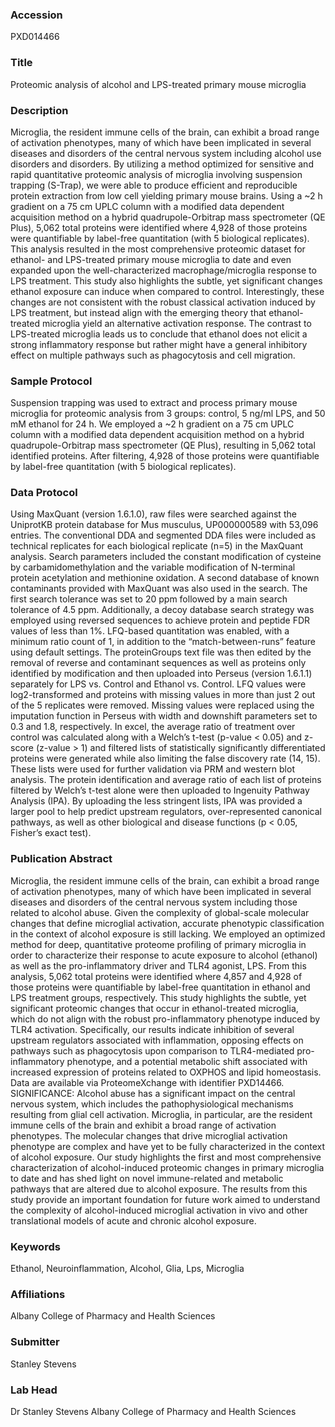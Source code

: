### Accession
PXD014466

### Title
Proteomic analysis of alcohol and LPS-treated primary mouse microglia

### Description
Microglia, the resident immune cells of the brain, can exhibit a broad range of activation phenotypes, many of which have been implicated in several diseases and disorders of the central nervous system including alcohol use disorders and disorders.  By utilizing a method optimized for sensitive and rapid quantitative proteomic analysis of microglia involving suspension trapping (S-Trap), we were able to produce efficient and reproducible protein extraction from low cell yielding primary mouse brains.  Using a ~2 h gradient on a 75 cm UPLC column with a modified data dependent acquisition method on a hybrid quadrupole-Orbitrap mass spectrometer (QE Plus), 5,062 total proteins were identified where 4,928 of those proteins were quantifiable by label-free quantitation (with 5 biological replicates).  This analysis resulted in the most comprehensive proteomic dataset for ethanol- and LPS-treated primary mouse microglia to date and even expanded upon the well-characterized macrophage/microglia response to LPS treatment.  This study also highlights the subtle, yet significant changes ethanol exposure can induce when compared to control.  Interestingly, these changes are not consistent with the robust classical activation induced by LPS treatment, but instead align with the emerging theory that ethanol-treated microglia yield an alternative activation response.  The contrast to LPS-treated microglia leads us to conclude that ethanol does not elicit a strong inflammatory response but rather might have a general inhibitory effect on multiple pathways such as phagocytosis and cell migration.

### Sample Protocol
Suspension trapping was used to extract and process primary mouse microglia for proteomic analysis from 3 groups: control, 5 ng/ml LPS, and 50 mM ethanol for 24 h. We employed a ~2 h gradient on a 75 cm UPLC column with a modified data dependent acquisition method on a hybrid quadrupole-Orbitrap mass spectrometer (QE Plus), resulting in 5,062 total identified proteins. After filtering, 4,928 of those proteins were quantifiable by label-free quantitation (with 5 biological replicates).

### Data Protocol
Using MaxQuant (version 1.6.1.0), raw files were searched against the UniprotKB protein database for Mus musculus, UP000000589 with 53,096 entries.  The conventional DDA and segmented DDA files were included as technical replicates for each biological replicate (n=5) in the MaxQuant analysis.  Search parameters included the constant modification of cysteine by carbamidomethylation and the variable modification of N-terminal protein acetylation and methionine oxidation.  A second database of known contaminants provided with MaxQuant was also used in the search.  The first search tolerance was set to 20 ppm followed by a main search tolerance of 4.5 ppm.  Additionally, a decoy database search strategy was employed using reversed sequences to achieve protein and peptide FDR values of less than 1%. LFQ-based quantitation was enabled, with a minimum ratio count of 1, in addition to the “match-between-runs” feature using default settings.  The proteinGroups text file was then edited by the removal of reverse and contaminant sequences as well as proteins only identified by modification and then uploaded into Perseus (version 1.6.1.1) separately for LPS vs. Control and Ethanol vs. Control.  LFQ values were log2-transformed and proteins with missing values in more than just 2 out of the 5 replicates were removed.  Missing values were replaced using the imputation function in Perseus with width and downshift parameters set to 0.3 and 1.8, respectively.  In excel, the average ratio of treatment over control was calculated along with a Welch’s t-test (p-value < 0.05) and z-score (z-value > 1) and filtered lists of statistically significantly differentiated proteins were generated while also limiting the false discovery rate (14, 15).  These lists were used for further validation via PRM and western blot analysis.  The protein identification and average ratio of each list of proteins filtered by Welch’s t-test alone were then uploaded to Ingenuity Pathway Analysis (IPA).  By uploading the less stringent lists, IPA was provided a larger pool to help predict upstream regulators, over-represented canonical pathways, as well as other biological and disease functions (p < 0.05, Fisher’s exact test).

### Publication Abstract
Microglia, the resident immune cells of the brain, can exhibit a broad range of activation phenotypes, many of which have been implicated in several diseases and disorders of the central nervous system including those related to alcohol abuse. Given the complexity of global-scale molecular changes that define microglial activation, accurate phenotypic classification in the context of alcohol exposure is still lacking. We employed an optimized method for deep, quantitative proteome profiling of primary microglia in order to characterize their response to acute exposure to alcohol (ethanol) as well as the pro-inflammatory driver and TLR4 agonist, LPS. From this analysis, 5,062 total proteins were identified where 4,857 and 4,928 of those proteins were quantifiable by label-free quantitation in ethanol and LPS treatment groups, respectively. This study highlights the subtle, yet significant proteomic changes that occur in ethanol-treated microglia, which do not align with the robust pro-inflammatory phenotype induced by TLR4 activation. Specifically, our results indicate inhibition of several upstream regulators associated with inflammation, opposing effects on pathways such as phagocytosis upon comparison to TLR4-mediated pro-inflammatory phenotype, and a potential metabolic shift associated with increased expression of proteins related to OXPHOS and lipid homeostasis. Data are available via ProteomeXchange with identifier PXD14466. SIGNIFICANCE: Alcohol abuse has a significant impact on the central nervous system, which includes the pathophysiological mechanisms resulting from glial cell activation. Microglia, in particular, are the resident immune cells of the brain and exhibit a broad range of activation phenotypes. The molecular changes that drive microglial activation phenotype are complex and have yet to be fully characterized in the context of alcohol exposure. Our study highlights the first and most comprehensive characterization of alcohol-induced proteomic changes in primary microglia to date and has shed light on novel immune-related and metabolic pathways that are altered due to alcohol exposure. The results from this study provide an important foundation for future work aimed to understand the complexity of alcohol-induced microglial activation in vivo and other translational models of acute and chronic alcohol exposure.

### Keywords
Ethanol, Neuroinflammation, Alcohol, Glia, Lps, Microglia

### Affiliations
Albany College of Pharmacy and Health Sciences

### Submitter
Stanley Stevens

### Lab Head
Dr Stanley Stevens
Albany College of Pharmacy and Health Sciences


